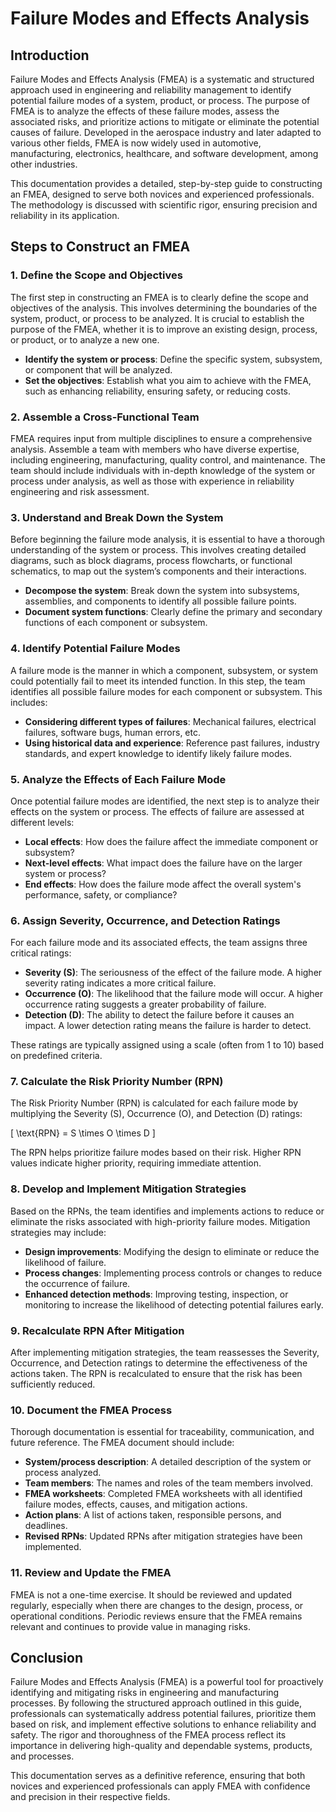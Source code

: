 # Failure Modes and Effects Analysis

## Introduction

Failure Modes and Effects Analysis (FMEA) is a systematic and structured approach used in engineering and reliability management to identify potential failure modes of a system, product, or process. The purpose of FMEA is to analyze the effects of these failure modes, assess the associated risks, and prioritize actions to mitigate or eliminate the potential causes of failure. Developed in the aerospace industry and later adapted to various other fields, FMEA is now widely used in automotive, manufacturing, electronics, healthcare, and software development, among other industries.

This documentation provides a detailed, step-by-step guide to constructing an FMEA, designed to serve both novices and experienced professionals. The methodology is discussed with scientific rigor, ensuring precision and reliability in its application.

## Steps to Construct an FMEA

### 1. Define the Scope and Objectives

The first step in constructing an FMEA is to clearly define the scope and objectives of the analysis. This involves determining the boundaries of the system, product, or process to be analyzed. It is crucial to establish the purpose of the FMEA, whether it is to improve an existing design, process, or product, or to analyze a new one.

- **Identify the system or process**: Define the specific system, subsystem, or component that will be analyzed.
- **Set the objectives**: Establish what you aim to achieve with the FMEA, such as enhancing reliability, ensuring safety, or reducing costs.

### 2. Assemble a Cross-Functional Team

FMEA requires input from multiple disciplines to ensure a comprehensive analysis. Assemble a team with members who have diverse expertise, including engineering, manufacturing, quality control, and maintenance. The team should include individuals with in-depth knowledge of the system or process under analysis, as well as those with experience in reliability engineering and risk assessment.

### 3. Understand and Break Down the System

Before beginning the failure mode analysis, it is essential to have a thorough understanding of the system or process. This involves creating detailed diagrams, such as block diagrams, process flowcharts, or functional schematics, to map out the system’s components and their interactions.

- **Decompose the system**: Break down the system into subsystems, assemblies, and components to identify all possible failure points.
- **Document system functions**: Clearly define the primary and secondary functions of each component or subsystem.

### 4. Identify Potential Failure Modes

A failure mode is the manner in which a component, subsystem, or system could potentially fail to meet its intended function. In this step, the team identifies all possible failure modes for each component or subsystem. This includes:

- **Considering different types of failures**: Mechanical failures, electrical failures, software bugs, human errors, etc.
- **Using historical data and experience**: Reference past failures, industry standards, and expert knowledge to identify likely failure modes.

### 5. Analyze the Effects of Each Failure Mode

Once potential failure modes are identified, the next step is to analyze their effects on the system or process. The effects of failure are assessed at different levels:

- **Local effects**: How does the failure affect the immediate component or subsystem?
- **Next-level effects**: What impact does the failure have on the larger system or process?
- **End effects**: How does the failure mode affect the overall system's performance, safety, or compliance?

### 6. Assign Severity, Occurrence, and Detection Ratings

For each failure mode and its associated effects, the team assigns three critical ratings:

- **Severity (S)**: The seriousness of the effect of the failure mode. A higher severity rating indicates a more critical failure.
- **Occurrence (O)**: The likelihood that the failure mode will occur. A higher occurrence rating suggests a greater probability of failure.
- **Detection (D)**: The ability to detect the failure before it causes an impact. A lower detection rating means the failure is harder to detect.

These ratings are typically assigned using a scale (often from 1 to 10) based on predefined criteria.

### 7. Calculate the Risk Priority Number (RPN)

The Risk Priority Number (RPN) is calculated for each failure mode by multiplying the Severity (S), Occurrence (O), and Detection (D) ratings:

\[
\text{RPN} = S \times O \times D
\]

The RPN helps prioritize failure modes based on their risk. Higher RPN values indicate higher priority, requiring immediate attention.

### 8. Develop and Implement Mitigation Strategies

Based on the RPNs, the team identifies and implements actions to reduce or eliminate the risks associated with high-priority failure modes. Mitigation strategies may include:

- **Design improvements**: Modifying the design to eliminate or reduce the likelihood of failure.
- **Process changes**: Implementing process controls or changes to reduce the occurrence of failure.
- **Enhanced detection methods**: Improving testing, inspection, or monitoring to increase the likelihood of detecting potential failures early.

### 9. Recalculate RPN After Mitigation

After implementing mitigation strategies, the team reassesses the Severity, Occurrence, and Detection ratings to determine the effectiveness of the actions taken. The RPN is recalculated to ensure that the risk has been sufficiently reduced.

### 10. Document the FMEA Process

Thorough documentation is essential for traceability, communication, and future reference. The FMEA document should include:

- **System/process description**: A detailed description of the system or process analyzed.
- **Team members**: The names and roles of the team members involved.
- **FMEA worksheets**: Completed FMEA worksheets with all identified failure modes, effects, causes, and mitigation actions.
- **Action plans**: A list of actions taken, responsible persons, and deadlines.
- **Revised RPNs**: Updated RPNs after mitigation strategies have been implemented.

### 11. Review and Update the FMEA

FMEA is not a one-time exercise. It should be reviewed and updated regularly, especially when there are changes to the design, process, or operational conditions. Periodic reviews ensure that the FMEA remains relevant and continues to provide value in managing risks.

## Conclusion

Failure Modes and Effects Analysis (FMEA) is a powerful tool for proactively identifying and mitigating risks in engineering and manufacturing processes. By following the structured approach outlined in this guide, professionals can systematically address potential failures, prioritize them based on risk, and implement effective solutions to enhance reliability and safety. The rigor and thoroughness of the FMEA process reflect its importance in delivering high-quality and dependable systems, products, and processes.

This documentation serves as a definitive reference, ensuring that both novices and experienced professionals can apply FMEA with confidence and precision in their respective fields.